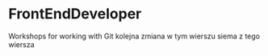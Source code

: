 # FrontEndDeveloper
Workshops for working with Git kolejna zmiana w tym wierszu siema z tego wiersza
